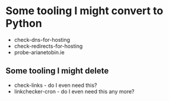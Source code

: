# Some tooling I might convert to Python

- check-dns-for-hosting
- check-redirects-for-hosting
- probe-arianetobin.ie

## Some tooling I might delete

- check-links - do I even need this?
- linkchecker-cron - do I even need this any more?
